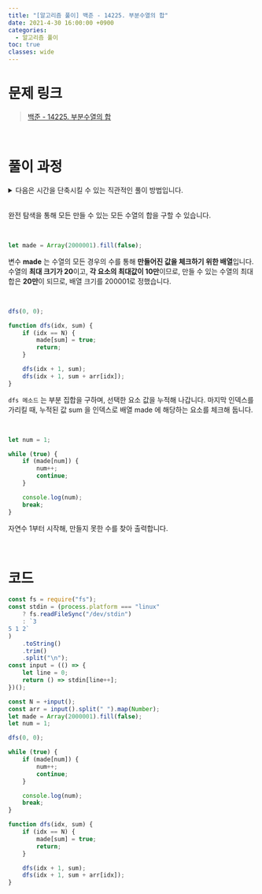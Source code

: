 ```yaml
---
title: "[알고리즘 풀이] 백준 - 14225. 부분수열의 합"
date: 2021-4-30 16:00:00 +0900
categories:
  - 알고리즘 풀이
toc: true
classes: wide
---
```


# 문제 링크

> [백준 - 14225. 부분수열의 합](https://www.acmicpc.net/problem/14225)

<br>

# 풀이 과정

<details>
<summary>다음은 시간을 단축시킬 수 있는 직관적인 풀이 방법입니다.</summary>
<div markdown="1">

<br>

아래 예시를 통해 풀이 방법을 살펴보겠습니다.

<br>

![http://dl.dropbox.com/s/cj5itcc8odf9fy4/%EB%B0%B1%EC%A4%80_14225_%EB%B6%80%EB%B6%84%EC%88%98%EC%97%B4%EC%9D%98%20%ED%95%A9-1.png](http://dl.dropbox.com/s/cj5itcc8odf9fy4/%EB%B0%B1%EC%A4%80_14225_%EB%B6%80%EB%B6%84%EC%88%98%EC%97%B4%EC%9D%98%20%ED%95%A9-1.png)

현재 살펴볼 숫자를 의미하는 변수 num 을 가장 작은 자연수인 1로 초기화하고 첫 번째 요소부터 확인합니다. num 은 arr[0] 과 같고, 이는 1을 만들 수 있음을 의미합니다. 따라서, num 에 1을 더한 2를 다음 요소와 비교합니다.

![http://dl.dropbox.com/s/t89h4f25bvy18qj/%EB%B0%B1%EC%A4%80_14225_%EB%B6%80%EB%B6%84%EC%88%98%EC%97%B4%EC%9D%98%20%ED%95%A9-2.png](http://dl.dropbox.com/s/t89h4f25bvy18qj/%EB%B0%B1%EC%A4%80_14225_%EB%B6%80%EB%B6%84%EC%88%98%EC%97%B4%EC%9D%98%20%ED%95%A9-2.png)

현재 num 은 2입니다. 이는, 자연수 2를 만들 수 있는지를 확인하는 단계임을 의미합니다. num 은 arr[1]과 같고, 2를 만들 수 있음을 의미합니다. num 에 2를 더해 4를 만들고, 다음 요소와 비교합니다.

<br>

![http://dl.dropbox.com/s/y42wdenlm4duk70/%EB%B0%B1%EC%A4%80_14225_%EB%B6%80%EB%B6%84%EC%88%98%EC%97%B4%EC%9D%98%20%ED%95%A9-3.png](http://dl.dropbox.com/s/y42wdenlm4duk70/%EB%B0%B1%EC%A4%80_14225_%EB%B6%80%EB%B6%84%EC%88%98%EC%97%B4%EC%9D%98%20%ED%95%A9-3.png)

현재 num 은 4입니다. num 이 arr[2]와 같고, 이는 자연수 4를 만들 수 있음을 의미합니다. num 에 4를 더해 8을 만듭니다.

<br>

![http://dl.dropbox.com/s/gdrap7sjsmexwuh/%EB%B0%B1%EC%A4%80_14225_%EB%B6%80%EB%B6%84%EC%88%98%EC%97%B4%EC%9D%98%20%ED%95%A9-4.png](http://dl.dropbox.com/s/gdrap7sjsmexwuh/%EB%B0%B1%EC%A4%80_14225_%EB%B6%80%EB%B6%84%EC%88%98%EC%97%B4%EC%9D%98%20%ED%95%A9-4.png)

배열의 순회가 끝났습니다. 1, 2, 4로 만들 수 없는 최소 자연수는 8이고, 이는 num 값과 같게 됩니다. 따라서, num 을 출력합니다.

<br>

```jsx
const fs = require("fs");
const stdin = (process.platform === "linux"
    ? fs.readFileSync("/dev/stdin")
    : `3
5 1 2`
)
    .toString()
    .trim()
    .split("\n");
const input = (() => {
    let line = 0;
    return () => stdin[line++];
})();

const N = +input();
const arr = input().split(" ").map(Number);
let num = 1;
arr.sort((a, b) => a - b);

for (let idx in arr) {
    if (num < arr[idx]) break;
    num += arr[idx];
}

console.log(num);
```
</div>
</details>

<br>

완전 탐색을 통해 모든 만들 수 있는 모든 수열의 합을 구할 수 있습니다.

<br>

```jsx
let made = Array(2000001).fill(false);
```

변수 **made** 는 수열의 모든 경우의 수를 통해 **만들어진 값을 체크하기 위한 배열**입니다. 수열의 **최대 크기가 20**이고, **각 요소의 최대값이 10만**이므로, 만들 수 있는 수열의 최대 합은 **20만**이 되므로, 배열 크기를 200001로 정했습니다.

<br>

```jsx
dfs(0, 0);

function dfs(idx, sum) {
    if (idx == N) {
        made[sum] = true;
        return;
    }

    dfs(idx + 1, sum);
    dfs(idx + 1, sum + arr[idx]);
}
```

`dfs 메소드` 는 부분 집합을 구하며, 선택한 요소 값을 누적해 나갑니다. 마지막 인덱스를 가리킬 때, 누적된 값 sum 을 인덱스로 배열 made 에 해당하는 요소를 체크해 둡니다.

<br>

```jsx
let num = 1;

while (true) {
    if (made[num]) {
        num++;
        continue;
    }

    console.log(num);
    break;
}
```

자연수 1부터 시작해, 만들지 못한 수를 찾아 출력합니다.

<br>

# 코드

```jsx
const fs = require("fs");
const stdin = (process.platform === "linux"
    ? fs.readFileSync("/dev/stdin")
    : `3
5 1 2`
)
    .toString()
    .trim()
    .split("\n");
const input = (() => {
    let line = 0;
    return () => stdin[line++];
})();

const N = +input();
const arr = input().split(" ").map(Number);
let made = Array(2000001).fill(false);
let num = 1;

dfs(0, 0);

while (true) {
    if (made[num]) {
        num++;
        continue;
    }

    console.log(num);
    break;
}

function dfs(idx, sum) {
    if (idx == N) {
        made[sum] = true;
        return;
    }

    dfs(idx + 1, sum);
    dfs(idx + 1, sum + arr[idx]);
}
```